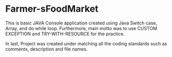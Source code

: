 # Farmer-sFoodMarket

This is basic JAVA Console application created using Java Switch case, Array, and do while loop.
Furthermore, main motto was to use CUSTOM EXCEPTION and TRY-WITH-RESOURCE for the practice.

In last, Project was created under matching all the coding standards such as comments, description and file names. 
